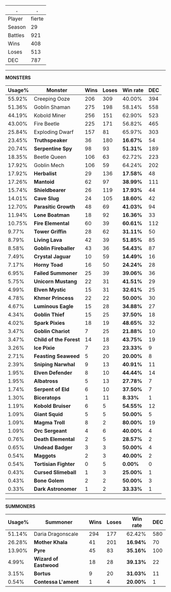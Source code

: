 .|.
|-|-
Player|fierte
Season|29
Battles|921
Wins|408
Loses|513
DEC|787

---
**MONSTERS**

Usage%|Monster|Wins|Loses|Win rate|DEC|
-|-|-|-|-|-|
55.92%|Creeping Ooze|206|309|40.00%|394|
51.36%|Goblin Shaman|275|198|58.14%|558|
44.19%|Kobold Miner|256|151|62.90%|523|
43.00%|Fire Beetle|225|171|56.82%|465|
25.84%|Exploding Dwarf|157|81|65.97%|303|
23.45%|**Truthspeaker**|36|180|**16.67%**|54|
20.74%|**Serpentine Spy**|98|93|**51.31%**|189|
18.35%|Beetle Queen|106|63|62.72%|223|
17.92%|Goblin Mech|106|59|64.24%|202|
17.92%|**Herbalist**|29|136|**17.58%**|48|
17.26%|**Mantoid**|62|97|**38.99%**|111|
15.74%|**Shieldbearer**|26|119|**17.93%**|44|
14.01%|**Cave Slug**|24|105|**18.60%**|42|
12.70%|**Parasitic Growth**|48|69|**41.03%**|94|
11.94%|**Lone Boatman**|18|92|**16.36%**|33|
10.75%|**Fire Elemental**|60|39|**60.61%**|112|
9.77%|**Tower Griffin**|28|62|**31.11%**|50|
8.79%|**Living Lava**|42|39|**51.85%**|85|
8.58%|**Goblin Fireballer**|43|36|**54.43%**|87|
7.49%|**Crystal Jaguar**|10|59|**14.49%**|16|
7.17%|**Horny Toad**|16|50|**24.24%**|28|
6.95%|**Failed Summoner**|25|39|**39.06%**|36|
5.75%|**Unicorn Mustang**|22|31|**41.51%**|29|
4.99%|**Elven Mystic**|15|31|**32.61%**|25|
4.78%|**Khmer Princess**|22|22|**50.00%**|30|
4.67%|**Luminous Eagle**|15|28|**34.88%**|27|
4.34%|**Goblin Thief**|15|25|**37.50%**|18|
4.02%|**Spark Pixies**|18|19|**48.65%**|32|
3.47%|**Goblin Chariot**|7|25|**21.88%**|10|
3.47%|**Child of the Forest**|14|18|**43.75%**|19|
3.26%|**Ice Pixie**|7|23|**23.33%**|9|
2.71%|**Feasting Seaweed**|5|20|**20.00%**|8|
2.39%|**Sniping Narwhal**|9|13|**40.91%**|11|
1.95%|**Elven Defender**|8|10|**44.44%**|14|
1.95%|**Albatross**|5|13|**27.78%**|7|
1.74%|**Serpent of Eld**|6|10|**37.50%**|7|
1.30%|**Biceratops**|1|11|**8.33%**|1|
1.19%|**Kobold Bruiser**|6|5|**54.55%**|12|
1.09%|**Giant Squid**|5|5|**50.00%**|5|
1.09%|**Magma Troll**|8|2|**80.00%**|19|
1.09%|**Orc Sergeant**|4|6|**40.00%**|4|
0.76%|**Death Elemental**|2|5|**28.57%**|2|
0.65%|**Undead Badger**|3|3|**50.00%**|4|
0.54%|**Maggots**|2|3|**40.00%**|2|
0.54%|**Tortisian Fighter**|0|5|**0.00%**|0|
0.43%|**Cursed Slimeball**|1|3|**25.00%**|1|
0.43%|**Bone Golem**|2|2|**50.00%**|3|
0.33%|**Dark Astronomer**|1|2|**33.33%**|1|

---
**SUMMONERS**

Usage%|Summoner|Wins|Loses|Win rate|DEC|
-|-|-|-|-|-|
51.14%|Daria Dragonscale|294|177|62.42%|580|
26.28%|**Mother Khala**|41|201|**16.94%**|70|
13.90%|**Pyre**|45|83|**35.16%**|100|
4.99%|**Wizard of Eastwood**|18|28|**39.13%**|22|
3.15%|**Bortus**|9|20|**31.03%**|11|
0.54%|**Contessa L'ament**|1|4|**20.00%**|1|

